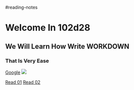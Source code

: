 #reading-notes
# Welcome In 102d28
## We Will Learn How Write WORKDOWN
### That Is Very Ease

[Google](https://www.google.jo/)
![](https://3kllhk1ibq34qk6sp3bhtox1-wpengine.netdna-ssl.com/wp-content/uploads/2015/11/growth-mindset.png)


[Read 01](https://qasem-moh.github.io/reading-notes/read01)
[Read 02](https://qasem-moh.github.io/reading-notes/read02)
